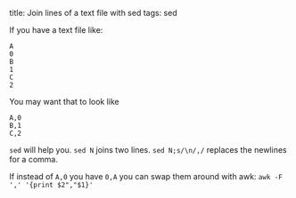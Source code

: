 title: Join lines of a text file with sed
tags: sed

If you have a text file like:

```
A
0
B
1
C
2
```

You may want that to look like

```
A,0
B,1
C,2
```

`sed` will help you. `sed N` joins two lines. `sed N;s/\n/,/` replaces the newlines for a comma.

If instead of `A,0` you have `0,A` you can swap them around with awk: `awk -F ',' '{print $2","$1}'`
